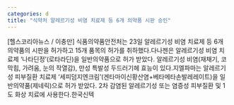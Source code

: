 ```yaml
---
categories: d
title: "식약처 알레르기성 비염 치료제 등 6개 의약품 시판 승인"
---
```

[헬스코리아뉴스 / 이충만] 식품의약품안전처는 23일 알레르기성 비염 치료제 등 6개 의약품의 시판을 허가하고 15개 품목의 허가를 취하했다.다나젠은 알레르기성 비염 치료제 ‘나타딘정’(로타라딘)을 일반의약품으로 허가 받았다. 알레르기성 비염(재채기, 코막힘, 가려움, 눈의 작열감), 만성 특발성 두드러기헤 효능이 있다.지엘파마는 알레르기성 피부질환 치료제 ‘세피덤지엔크림’(겐타마이신황산염+베타메타손발레레이트)을 일반의약품(제네릭)으로 허가 받았다. 2차 감염된 알레르기성 또는 염증성 피부질환 및 1도 화상 치료에 사용한다.한국신텍
